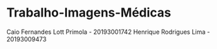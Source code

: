 # Trabalho-Imagens-Médicas

Caio Fernandes Lott Primola - 20193001742
Henrique Rodrigues Lima - 20193009473
